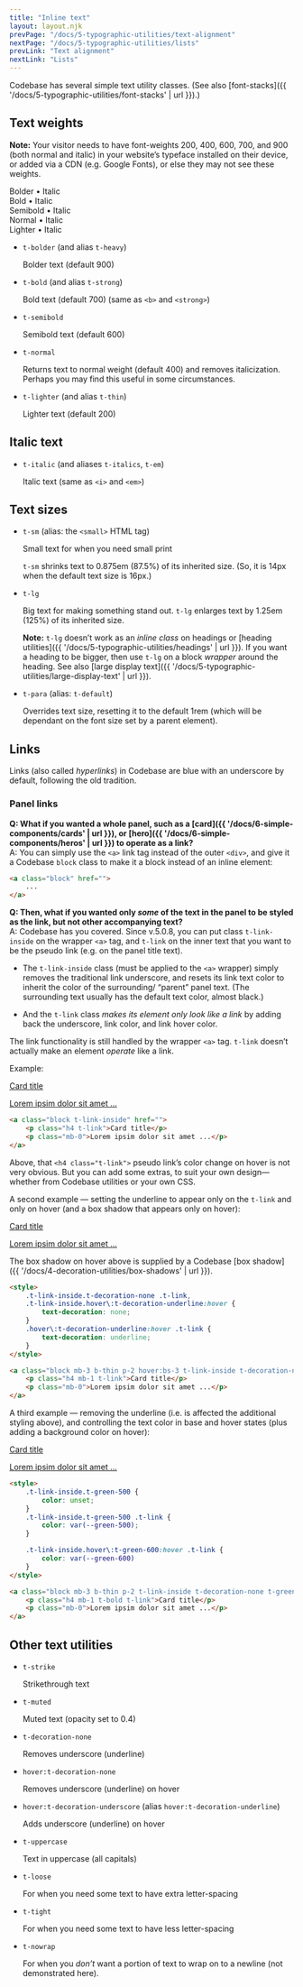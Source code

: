 ```yaml
---
title: "Inline text"
layout: layout.njk
prevPage: "/docs/5-typographic-utilities/text-alignment"
nextPage: "/docs/5-typographic-utilities/lists"
prevLink: "Text alignment"
nextLink: "Lists"
---
```


Codebase has several simple text utility classes. (See also [font-stacks]({{ '/docs/5-typographic-utilities/font-stacks' | url }}).)

## Text weights

**Note:** Your visitor needs to have font-weights 200, 400, 600, 700, and 900 (both normal and italic) in your website’s typeface installed on their device, or added via a CDN (e.g. Google Fonts), or else they may not see these weights.

<span class="t-bolder">Bolder • <span class="t-italic">Italic</span></span><br>
<span class="t-bold">Bold • <span class="t-italic">Italic</span></span><br>
<span class="t-semibold">Semibold • <span class="t-italic">Italic</span></span><br>
<span class="t-normal">Normal • <span class="t-italic">Italic</span></span><br>
<span class="t-lighter">Lighter • <span class="t-italic">Italic</span></span>

* `t-bolder` (and alias `t-heavy`)

    <span class="t-bolder">Bolder text (default 900)</span>

* `t-bold` (and alias `t-strong`)

    <span class="t-bold">Bold text (default 700)</span> (same as `<b>` and `<strong>`)

* `t-semibold`

    <span class="t-semibold">Semibold text (default 600)</span>

* `t-normal`

    <span class="t-bold t-italic">Returns text to normal weight (default 400) and removes italicization. <span class="t-normal">Perhaps you may find this useful</span> in some circumstances.</span>

* `t-lighter` (and alias `t-thin`)

    <span class="t-lighter">Lighter text (default 200)</span>

## Italic text

* `t-italic` (and aliases `t-italics`, `t-em`)

    <span class="t-italic">Italic text</span> (same as `<i>` and `<em>`)

## Text sizes

* `t-sm` (alias: the `<small>` HTML tag)

    Small text for <span class="t-sm">when you need small print</span>

    `t-sm` shrinks text to 0.875em (87.5%) of its inherited size. (So, it is 14px when the default text size is 16px.)

* `t-lg`

    Big text for making <span class="t-lg">something</span> stand out. `t-lg` enlarges text by 1.25em (125%) of its inherited size.

    **Note:** `t-lg` doesn’t work as an _inline class_ on headings or [heading utilities]({{ '/docs/5-typographic-utilities/headings' | url }}). If you want a heading to be bigger, then use `t-lg` on a block _wrapper_ around the heading. See also [large display text]({{ '/docs/5-typographic-utilities/large-display-text' | url }}).

* `t-para` (alias: `t-default`)

    Overrides text size, resetting it to the default 1rem (which will be dependant on the font size set by a parent element).

## Links

Links (also called _hyperlinks_) in Codebase are blue with an underscore by default, following the old tradition.

### Panel links

**Q: What if you wanted a whole panel, such as a [card]({{ '/docs/6-simple-components/cards' | url }}), or [hero]({{ '/docs/6-simple-components/heros' | url }}) to operate as a link?**<br>
A: You can simply use the `<a>` link tag instead of the outer `<div>`, and give it a Codebase `block` class to make it a block instead of an inline element:

```html
<a class="block" href="">
    ...
</a>
```

**Q: Then, what if you wanted only _some_ of the text in the panel to be styled as the link, but not other accompanying text?**<br>
A: Codebase has you covered. Since v.5.0.8, you can put class `t-link-inside` on the wrapper `<a>` tag, and `t-link` on the inner text that you want to be the pseudo link (e.g. on the panel title text).

* The `t-link-inside` class (must be applied to the `<a>` wrapper) simply removes the traditional link underscore, and resets its link text color to inherit the color of the surrounding/ “parent” panel text. (The surrounding text usually has the default text color, almost black.)

* And the `t-link` class _makes its element only look like a link_ by adding back the underscore, link color, and link hover color. 

The link functionality is still handled by the wrapper `<a>` tag. `t-link` doesn’t actually make an element _operate_ like a link.

Example:

<a class="block mb-3 b-thin p-2 t-link-inside" href="#/">
    <p class="h4 t-link">Card title</p>
    <p class="mb-0">Lorem ipsim dolor sit amet ...</p>
</a>

```html
<a class="block t-link-inside" href="">
    <p class="h4 t-link">Card title</p>
    <p class="mb-0">Lorem ipsim dolor sit amet ...</p>
</a>
```

Above, that `<h4 class="t-link">` pseudo link’s color change on hover is not very obvious. But you can add some extras, to suit your own design—whether from Codebase utilities or your own CSS.

A second example — setting the underline to appear only on the `t-link` and only on hover (and a box shadow that appears only on hover):

<style>
    .t-link-inside.t-decoration-none .t-link,
    .t-link-inside.hover\:t-decoration-underline:hover {
        text-decoration: none;
    }
    .hover\:t-decoration-underline:hover .t-link {
        text-decoration: underline;
    }
</style>

<a class="block mb-3 b-thin p-2 hover:bs-3 t-link-inside t-decoration-none hover:t-decoration-underline" href="#/">
    <p class="h4 mb-1 t-link">Card title</p>
    <p class="mb-0">Lorem ipsim dolor sit amet ...</p>
</a>

The box shadow on hover above is supplied by a Codebase [box shadow]({{ '/docs/4-decoration-utilities/box-shadows' | url }}).

```html
<style>
    .t-link-inside.t-decoration-none .t-link,
    .t-link-inside.hover\:t-decoration-underline:hover {
        text-decoration: none;
    }
    .hover\:t-decoration-underline:hover .t-link {
        text-decoration: underline;
    }
</style>

<a class="block mb-3 b-thin p-2 hover:bs-3 t-link-inside t-decoration-none hover:t-decoration-underline" href="#/">
    <p class="h4 mb-1 t-link">Card title</p>
    <p class="mb-0">Lorem ipsim dolor sit amet ...</p>
</a>
```

A third example — removing the underline (i.e. is affected the additional styling above), and controlling the text color in base and hover states (plus adding a background color on hover):

<style>
    .t-link-inside.t-green-500 {
        color: unset;
    }
    .t-link-inside.t-green-500 .t-link {
        color: var(--green-500);
    }

    .t-link-inside.hover\:t-green-600:hover .t-link {
        color: var(--green-600)
    }
</style>

<a class="block mb-3 b-thin p-2 t-link-inside t-decoration-none t-green-500 hover:t-green-600 hover:bg-green-100" href="#/">
    <p class="h4 mb-1 t-bold t-link">Card title</p>
    <p class="mb-0">Lorem ipsim dolor sit amet ...</p>
</a>

```html
<style>
    .t-link-inside.t-green-500 {
        color: unset;
    }
    .t-link-inside.t-green-500 .t-link {
        color: var(--green-500);
    }

    .t-link-inside.hover\:t-green-600:hover .t-link {
        color: var(--green-600)
    }
</style>

<a class="block mb-3 b-thin p-2 t-link-inside t-decoration-none t-green-500 hover:t-green-600 hover:bg-green-100" href="#/">
    <p class="h4 mb-1 t-bold t-link">Card title</p>
    <p class="mb-0">Lorem ipsim dolor sit amet ...</p>
</a>
```

## Other text utilities

* `t-strike`

    <span class="t-strike">Strikethrough text</span>

* `t-muted`

    <span class="t-muted">Muted text (opacity set to 0.4)</span>

* `t-decoration-none`

    Removes underscore (underline)

* `hover:t-decoration-none`

    Removes underscore (underline) on hover

* `hover:t-decoration-underscore` (alias `hover:t-decoration-underline`)

    Adds underscore (underline) on hover

* `t-uppercase`

    <span class="t-uppercase">Text in uppercase</span> (all capitals)


* `t-loose`

    For when you need some text to have <span class="t-loose">extra letter-spacing</span>

* `t-tight`

    For when you need some text to have <span class="t-tight">less letter-spacing</span>

* `t-nowrap`

    For when you _don’t_ want a portion of text to wrap on to a newline (not demonstrated here).